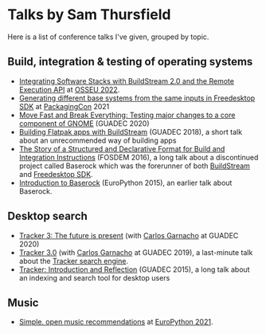 Talks by Sam Thursfield
=======================

Here is a list of conference talks I've given, grouped by topic.

Build, integration & testing of operating systems
-------------------------------------------------

  * [Integrating Software Stacks with BuildStream 2.0 and the Remote Execution API](https://www.youtube.com/watch?v=Mvi6pylo-8o) at [OSSEU 2022](https://osseu2022.sched.com/).
  * [Generating different base systems from the same inputs in Freedesktop SDK](https://www.youtube.com/watch?v=76Uw8QCBgGk)
    at [PackagingCon](https://packaging-con.org/) 2021
  * [Move Fast and Break Everything: Testing major changes to a core
    component of GNOME](https://www.youtube.com/watch?v=dmRLBHoSGGQ)
    (GUADEC 2020)
  * <a href="https://www.youtube.com/watch?v=6Yz8Y_QTcSM">Building Flatpak apps with BuildStream</a> (GUADEC 2018), a short talk about an unrecommended way of building apps
  * <a href="https://fosdem.org/2016/schedule/event/format_for_build_and_integration_instructions/">The Story of a Structured and Declarative Format for Build and Integration Instructions</a> (FOSDEM 2016), a long talk about a discontinued project called Baserock which was the forerunner of both <a href="https://buildstream.build/">BuildStream</a> and <a href="https://gitlab.com/freedesktop-sdk/freedesktop-sdk/">Freedesktop SDK</a>.
  * <a href="https://www.youtube.com/watch?v=qYGlMCk15hs">Introduction to Baserock</a> (EuroPython 2015), an earlier talk about Baserock.

Desktop search
--------------

  * [Tracker 3: The future is
    present](https://www.youtube.com/watch?v=QrH5WW0MD0c&t=216s) (with
    [Carlos Garnacho] at GUADEC 2020)
  * <a href="https://www.youtube.com/watch?v=YnY80QRBez4">Tracker 3.0</a> (with [Carlos Garnacho] at GUADEC 2019), a last-minute talk about the <a href="https://gnome.pages.gitlab.gnome.org/">Tracker search engine</a>.
  * <a href="https://www.youtube.com/watch?v=11wJTYxGAEo">Tracker: Introduction and Reflection</a> (GUADEC 2015), a long talk about an indexing and search tool for desktop users

Music
-----

  * [Simple. open music recommendations](https://www.youtube.com/watch?v=7APk4GqIlD0) at [EuroPython 2021](https://ep2021.europython.eu/).

[Carlos Garnacho]: https://blogs.gnome.org/carlosg/
